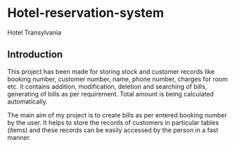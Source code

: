 # Hotel-reservation-system
Hotel Transylvania

## Introduction
This project has been made for storing stock and customer records like booking number, customer number, name, phone number, charges for room etc. it contains addition,
modification, deletion and searching of bills, generating of bills as per requirement. Total amount is being calculated automatically.

The main aim of my project is to create bills as per entered booking number by the user. It helps to store the records of customers in particular tables (items) and
these records can be easily accessed by the person in a fast manner.

